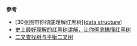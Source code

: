 **參考**

* [30张图带你彻底理解红黑树]([data structure](https://www.cnblogs.com/k-class/p/13825358.html))
* [史上最好理解的红黑树讲解，让你彻底搞懂红黑树](https://www.coonote.com/algorithm-note/red-black-tree-note.html)
* [二叉查找树与平衡二叉树](https://www.coonote.com/algorithm-note/binary-search-tree-detail-2.html)

